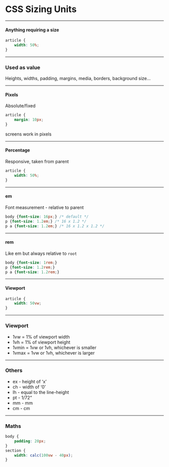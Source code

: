 # CSS Sizing Units

---
#### Anything requiring a size



```css
article {
    width: 50%;
}
```


---

### Used as value

Heights, widths, padding, margins, media, borders, background size...

---
#### Pixels

Absolute/fixed



```css
article {
    margin: 10px;
}
```


screens work in pixels

---
#### Percentage

Responsive, taken from parent



```css
article {
    width: 50%;
}
```



---
#### em

Font measurement - relative to parent


```css
body {font-size: 16px;} /* default */
p {font-size: 1.2em;} /* 16 x 1.2 */
p a {font-size: 1.2em;} /* 16 x 1.2 x 1.2 */
```


---
#### rem

Like em but always relative to `root`



```css
body {font-size: 1rem;}
p {font-size: 1.2rem;}
p a {font-size: 1.2rem;}
```

---

#### Viewport



```css
article {
    width: 50vw;
}
```


---
### Viewport

- 1vw = 1% of viewport width
- 1vh = 1% of viewport height
- 1vmin = 1vw or 1vh, whichever is smaller
- 1vmax = 1vw or 1vh, whichever is larger



---

### Others

- ex - height of ‘x’
- ch - width of ‘0’
- lh - equal to the line-height
- pt - 1/72“
- mm - mm
- cm - cm

---

### Maths

```css
body {
    padding: 20px;
}
section {
    width: calc(100vw - 40px);
}
```
